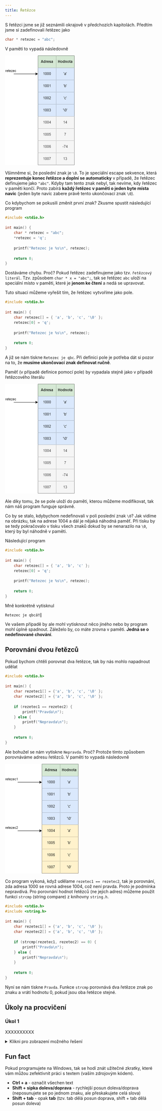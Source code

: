 ```yaml
---
title: Řetězce
---
```


S řetězci jsme se již seznámili okrajově v předchozích kapitolách. Předtím jsme si zadefinovali řetězec jako
```c
char * retezec = "abc";
```
V paměti to vypadá následovně

![read only](./obrazky/retezce/read_only.png)

Všimněme si, že poslední znak je `\0`. To je speciální escape sekvence, která **reprezentuje konec řetězce a doplní se automaticky** v případě, že řetězec definujeme jako `"abc"`. Kdyby tam tento znak nebyl, tak nevíme, kdy řetězec v paměti končí. Proto zabírá **každý řetězec v paměti o jeden byte místa navíc** (jeden byte navíc zabere právě tento ukončovací znak `\0`).

Co kdybychom se pokusili změnit první znak? Zkusme spustit následující program

```c
#include <stdio.h>

int main() {
    char * retezec = "abc";
    *retezec = 'q';

    printf("Retezec je %s\n", retezec);

    return 0;
}
```

Dostáváme chybu. Proč? Pokud řetězec zadefinujeme jako tzv. `řetězcový literál`. Tzv. způsobem `char * x = "abc";`, tak se řetězec `abc` uloží na speciální místo v paměti, které je **jenom ke čtení** a nedá se upravovat.

Tuto situaci můžeme vyřešit tím, že řetězec vytvoříme jako pole.

```c
#include <stdio.h>

int main() {
    char retezec[] = { 'a', 'b', 'c', '\0' };
    retezec[0] = 'q';

    printf("Retezec je %s\n", retezec);

    return 0;
}
```

A již se nám tiskne `Retezec je qbc`. Při definici pole je potřeba dát si pozor na to, že **musíme ukončovací znak definovat ručně**.

Paměť (v případě definice pomocí pole) by vypadala stejně jako v případě řetězcového literálu

![read only](./obrazky/retezce/read_only.png)

Ale díky tomu, že se pole uloží do paměti, kterou můžeme modifikovat, tak nám náš program funguje správně.

Co by se stalo, kdybychom nedefinovali v poli poslední znak `\0`? Jak vidíme na obrázku, tak na adrese 1004 a dál je nějaká náhodná paměť. Při tisku by se tedy pokračovalo v tisku všech znaků dokud by se nenarazilo na `\0`, který by byl náhodně v paměti.

Následující program

```c
#include <stdio.h>

int main() {
    char retezec[] = { 'a', 'b', 'c' };
    retezec[0] = 'q';

    printf("Retezec je %s\n", retezec);

    return 0;
}
```
Mně konkrétně vytisknul
```
Retezec je qbcá‼║
```
Ve vašem případě by ale mohl vytisknout něco jiného nebo by program mohl úplně spadnout. Záleželo by, co máte zrovna v paměti. **Jedná se o nedefinované chování**.


## Porovnání dvou řetězců
Pokud bychom chtěli porovnat dva řetězce, tak by nás mohlo napadnout udělat

```c
#include <stdio.h>

int main() {
    char rezetec1[] = {'a', 'b', 'c', '\0' };
    char rezetec2[] = {'a', 'b', 'c', '\0' };

    if (rezetec1 == rezetec2) {
        printf("Pravda\n");
    } else {
        printf("Nepravda\n");
    }

    return 0;
}
```

Ale bohužel se nám vytiskne `Nepravda`. Proč? Protože tímto způsobem porovnáváme adresu řetězců. V paměti to vypadá následovně

![pamet](./obrazky/retezce/retezce.png)

Co program vykoná, když udělame `rezetec1 == rezetec2`, tak je porovnání, zda adresa 1000 se rovná adrese 1004, což není pravda. Proto je podmínka nepravdivá. Pro porovnání hodnot řetězců (ne jejich adres) můžeme použít funkci `strcmp` (string compare) z knihovny `string.h`.

```c
#include <stdio.h>
#include <string.h>

int main() {
    char rezetec1[] = {'a', 'b', 'c', '\0' };
    char rezetec2[] = {'a', 'b', 'c', '\0' };

    if (strcmp(rezetec1, rezetec2) == 0) {
        printf("Pravda\n");
    } else {
        printf("Nepravda\n");
    }

    return 0;
}

```
Nyní se nám tiskne `Pravda`. Funkce `strcmp` porovnává dva řetězce znak po znaku a vrátí hodnotu 0, pokud jsou oba řetězce stejné. 


## Úkoly na procvičení
### Úkol 1
XXXXXXXXXX

<details>
  <summary>Klikni pro zobrazení možného řešení</summary>

```c
#include <stdio.h>

int main()
{
    char vstup;
    printf("Zadejte znak:\n");
    scanf("%c", &vstup);
    
    printf("Zadali jste znak %c\n", vstup);

    return 0;
}
```
</details>


## Fun fact
Pokud programujete na Windows, tak se hodí znát užitečné zkratky, které vám můžou zefektivnit práci s textem (vaším zdrojovým kódem).

* **Ctrl + a** - označit všechen text
* **Shift + sipka doleva/doprava** - rychlejší posun doleva/doprava (neposunujete se po jednom znaku, ale přeskakujete celá slova)
* **Shift + tab** - opak **tab** (tzv. tab dělá posun doprava, shift + tab dělá posun doleva)
